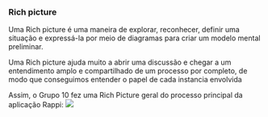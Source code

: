 ### Rich picture

<p>

Uma Rich picture é uma maneira de explorar, reconhecer, definir uma situação e expressá-la por meio de diagramas para criar um modelo mental preliminar.

Uma Rich picture ajuda muito a abrir uma discussão e chegar a um entendimento amplo e compartilhado de um processo por completo, de modo que conseguimos entender o papel de cada instancia envolvida

Assim, o Grupo 10 fez uma Rich Picture geral do processo principal da aplicação Rappi:
![](https://i.imgur.com/iJg5KCk.jpg)

</p>
